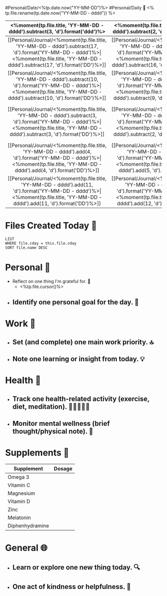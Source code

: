 #Personal/Date/<%tp.date.now("YY-MM-DD")%> #Personal/Daily 📅 <% tp.file.rename(tp.date.now("YY-MM-DD - dddd")) %>

|                                                        <%moment(tp.file.title, 'YY-MM-DD - dddd').subtract(3, 'd').format('ddd')%>                                                         |                                                        <%moment(tp.file.title, 'YY-MM-DD - dddd').subtract(2, 'd').format('ddd')%>                                                         |                                                        <%moment(tp.file.title, 'YY-MM-DD - dddd').subtract(1, 'd').format('ddd')%>                                                         |                                                                 <%moment(tp.file.title, 'YY-MM-DD - dddd').format('ddd')%>                                                                 |                                                           <%moment(tp.file.title, 'YY-MM-DD - dddd').add(1, 'd').format('ddd')%>                                                           |                                                           <%moment(tp.file.title, 'YY-MM-DD - dddd').add(2, 'd').format('ddd')%>                                                           |                                                           <%moment(tp.file.title, 'YY-MM-DD - dddd').add(3, 'd').format('ddd')%>                                                           |
| :----------------------------------------------------------------------------------------------------------------------------------------------------------------------------------------: | :----------------------------------------------------------------------------------------------------------------------------------------------------------------------------------------: | :----------------------------------------------------------------------------------------------------------------------------------------------------------------------------------------: | :----------------------------------------------------------------------------------------------------------------------------------------------------------------------------------------: | :----------------------------------------------------------------------------------------------------------------------------------------------------------------------------------------: | :----------------------------------------------------------------------------------------------------------------------------------------------------------------------------------------: | :----------------------------------------------------------------------------------------------------------------------------------------------------------------------------------------: |
| [[Personal/Journal/<%moment(tp.file.title, 'YY-MM-DD - dddd').subtract(17, 'd').format('YY-MM-DD - dddd')%>\|<%moment(tp.file.title, 'YY-MM-DD - dddd').subtract(17, 'd').format('DD')%>]] | [[Personal/Journal/<%moment(tp.file.title, 'YY-MM-DD - dddd').subtract(16, 'd').format('YY-MM-DD - dddd')%>\|<%moment(tp.file.title, 'YY-MM-DD - dddd').subtract(16, 'd').format('DD')%>]] | [[Personal/Journal/<%moment(tp.file.title, 'YY-MM-DD - dddd').subtract(15, 'd').format('YY-MM-DD - dddd')%>\|<%moment(tp.file.title, 'YY-MM-DD - dddd').subtract(15, 'd').format('DD')%>]] | [[Personal/Journal/<%moment(tp.file.title, 'YY-MM-DD - dddd').subtract(14, 'd').format('YY-MM-DD - dddd')%>\|<%moment(tp.file.title, 'YY-MM-DD - dddd').subtract(14, 'd').format('DD')%>]] | [[Personal/Journal/<%moment(tp.file.title, 'YY-MM-DD - dddd').subtract(13, 'd').format('YY-MM-DD - dddd')%>\|<%moment(tp.file.title, 'YY-MM-DD - dddd').subtract(13, 'd').format('DD')%>]] | [[Personal/Journal/<%moment(tp.file.title, 'YY-MM-DD - dddd').subtract(12, 'd').format('YY-MM-DD - dddd')%>\|<%moment(tp.file.title, 'YY-MM-DD - dddd').subtract(12, 'd').format('DD')%>]] | [[Personal/Journal/<%moment(tp.file.title, 'YY-MM-DD - dddd').subtract(11, 'd').format('YY-MM-DD - dddd')%>\|<%moment(tp.file.title, 'YY-MM-DD - dddd').subtract(11, 'd').format('DD')%>]] |
| [[Personal/Journal/<%moment(tp.file.title, 'YY-MM-DD - dddd').subtract(10, 'd').format('YY-MM-DD - dddd')%>\|<%moment(tp.file.title, 'YY-MM-DD - dddd').subtract(10, 'd').format('DD')%>]] |  [[Personal/Journal/<%moment(tp.file.title, 'YY-MM-DD - dddd').subtract(9, 'd').format('YY-MM-DD - dddd')%>\|<%moment(tp.file.title, 'YY-MM-DD - dddd').subtract(9, 'd').format('DD')%>]]  |  [[Personal/Journal/<%moment(tp.file.title, 'YY-MM-DD - dddd').subtract(8, 'd').format('YY-MM-DD - dddd')%>\|<%moment(tp.file.title, 'YY-MM-DD - dddd').subtract(8, 'd').format('DD')%>]]  |  [[Personal/Journal/<%moment(tp.file.title, 'YY-MM-DD - dddd').subtract(7, 'd').format('YY-MM-DD - dddd')%>\|<%moment(tp.file.title, 'YY-MM-DD - dddd').subtract(7, 'd').format('DD')%>]]  |  [[Personal/Journal/<%moment(tp.file.title, 'YY-MM-DD - dddd').subtract(6, 'd').format('YY-MM-DD - dddd')%>\|<%moment(tp.file.title, 'YY-MM-DD - dddd').subtract(6, 'd').format('DD')%>]]  |  [[Personal/Journal/<%moment(tp.file.title, 'YY-MM-DD - dddd').subtract(5, 'd').format('YY-MM-DD - dddd')%>\|<%moment(tp.file.title, 'YY-MM-DD - dddd').subtract(5, 'd').format('DD')%>]]  |  [[Personal/Journal/<%moment(tp.file.title, 'YY-MM-DD - dddd').subtract(4, 'd').format('YY-MM-DD - dddd')%>\|<%moment(tp.file.title, 'YY-MM-DD - dddd').subtract(4, 'd').format('DD')%>]]  |
|  [[Personal/Journal/<%moment(tp.file.title, 'YY-MM-DD - dddd').subtract(3, 'd').format('YY-MM-DD - dddd')%>\|<%moment(tp.file.title, 'YY-MM-DD - dddd').subtract(3, 'd').format('DD')%>]]  |  [[Personal/Journal/<%moment(tp.file.title, 'YY-MM-DD - dddd').subtract(2, 'd').format('YY-MM-DD - dddd')%>\|<%moment(tp.file.title, 'YY-MM-DD - dddd').subtract(2, 'd').format('DD')%>]]  |  [[Personal/Journal/<%moment(tp.file.title, 'YY-MM-DD - dddd').subtract(1, 'd').format('YY-MM-DD - dddd')%>\|<%moment(tp.file.title, 'YY-MM-DD - dddd').subtract(1, 'd').format('DD')%>]]  |               ==**[[Personal/Journal/<%moment(tp.file.title, 'YY-MM-DD - dddd').format('YY-MM-DD - dddd')%>\|<%moment(tp.file.title, 'YY-MM-DD - dddd').format('DD')%>]]**==               |       [[Personal/Journal/<%moment(tp.file.title, 'YY-MM-DD - dddd').add(1, 'd').format('YY-MM-DD - dddd')%>\|<%moment(tp.file.title, 'YY-MM-DD - dddd').add(1, 'd').format('DD')%>]]       |       [[Personal/Journal/<%moment(tp.file.title, 'YY-MM-DD - dddd').add(2, 'd').format('YY-MM-DD - dddd')%>\|<%moment(tp.file.title, 'YY-MM-DD - dddd').add(2, 'd').format('DD')%>]]       |       [[Personal/Journal/<%moment(tp.file.title, 'YY-MM-DD - dddd').add(3, 'd').format('YY-MM-DD - dddd')%>\|<%moment(tp.file.title, 'YY-MM-DD - dddd').add(3, 'd').format('DD')%>]]       |
|       [[Personal/Journal/<%moment(tp.file.title, 'YY-MM-DD - dddd').add(4, 'd').format('YY-MM-DD - dddd')%>\|<%moment(tp.file.title, 'YY-MM-DD - dddd').add(4, 'd').format('DD')%>]]       |       [[Personal/Journal/<%moment(tp.file.title, 'YY-MM-DD - dddd').add(5, 'd').format('YY-MM-DD - dddd')%>\|<%moment(tp.file.title, 'YY-MM-DD - dddd').add(5, 'd').format('DD')%>]]       |       [[Personal/Journal/<%moment(tp.file.title, 'YY-MM-DD - dddd').add(6, 'd').format('YY-MM-DD - dddd')%>\|<%moment(tp.file.title, 'YY-MM-DD - dddd').add(6, 'd').format('DD')%>]]       |       [[Personal/Journal/<%moment(tp.file.title, 'YY-MM-DD - dddd').add(7, 'd').format('YY-MM-DD - dddd')%>\|<%moment(tp.file.title, 'YY-MM-DD - dddd').add(7, 'd').format('DD')%>]]       |       [[Personal/Journal/<%moment(tp.file.title, 'YY-MM-DD - dddd').add(8, 'd').format('YY-MM-DD - dddd')%>\|<%moment(tp.file.title, 'YY-MM-DD - dddd').add(8, 'd').format('DD')%>]]       |       [[Personal/Journal/<%moment(tp.file.title, 'YY-MM-DD - dddd').add(9, 'd').format('YY-MM-DD - dddd')%>\|<%moment(tp.file.title, 'YY-MM-DD - dddd').add(9, 'd').format('DD')%>]]       |      [[Personal/Journal/<%moment(tp.file.title, 'YY-MM-DD - dddd').add(10, 'd').format('YY-MM-DD - dddd')%>\|<%moment(tp.file.title, 'YY-MM-DD - dddd').add(10, 'd').format('DD')%>]]      |
|      [[Personal/Journal/<%moment(tp.file.title, 'YY-MM-DD - dddd').add(11, 'd').format('YY-MM-DD - dddd')%>\|<%moment(tp.file.title, 'YY-MM-DD - dddd').add(11, 'd').format('DD')%>]]      |      [[Personal/Journal/<%moment(tp.file.title, 'YY-MM-DD - dddd').add(12, 'd').format('YY-MM-DD - dddd')%>\|<%moment(tp.file.title, 'YY-MM-DD - dddd').add(12, 'd').format('DD')%>]]      |      [[Personal/Journal/<%moment(tp.file.title, 'YY-MM-DD - dddd').add(13, 'd').format('YY-MM-DD - dddd')%>\|<%moment(tp.file.title, 'YY-MM-DD - dddd').add(13, 'd').format('DD')%>]]      |      [[Personal/Journal/<%moment(tp.file.title, 'YY-MM-DD - dddd').add(14, 'd').format('YY-MM-DD - dddd')%>\|<%moment(tp.file.title, 'YY-MM-DD - dddd').add(14, 'd').format('DD')%>]]      |      [[Personal/Journal/<%moment(tp.file.title, 'YY-MM-DD - dddd').add(15, 'd').format('YY-MM-DD - dddd')%>\|<%moment(tp.file.title, 'YY-MM-DD - dddd').add(15, 'd').format('DD')%>]]      |      [[Personal/Journal/<%moment(tp.file.title, 'YY-MM-DD - dddd').add(16, 'd').format('YY-MM-DD - dddd')%>\|<%moment(tp.file.title, 'YY-MM-DD - dddd').add(16, 'd').format('DD')%>]]      |      [[Personal/Journal/<%moment(tp.file.title, 'YY-MM-DD - dddd').add(17, 'd').format('YY-MM-DD - dddd')%>\|<%moment(tp.file.title, 'YY-MM-DD - dddd').add(17, 'd').format('DD')%>]]      |
# Files Created Today 📁
```dataview
LIST
WHERE file.cday = this.file.cday
SORT file.name DESC
```

# Personal 👤

-  Reflect on one thing I'm grateful for. 🌟
	- <%tp.file.cursor()%>
-  Identify one personal goal for the day. 🎯
	- 

# Work 💼

-  Set (and complete) one main work priority. 🔝
	- 
-  Note one learning or insight from today. 💡
	- 

# Health 🍏

-  Track one health-related activity (exercise, diet, meditation). 🏃‍♂️🥗🧘‍♀️
	- 
-  Monitor mental wellness (brief thought/physical note). 🧠
	- 

# Supplements 💊

| Supplement      | Dosage |
| --------------- | ------ |
| Omega 3         |        |
| Vitamin C       |        |
| Magnesium       |        |
| Vitamin D       |        |
| Zinc            |        |
| Melatonin       |        |
| Diphenhydramine |        |

# General 🌐

-  Learn or explore one new thing today. 🔍
	- 
-  One act of kindness or helpfulness. 💖
	-